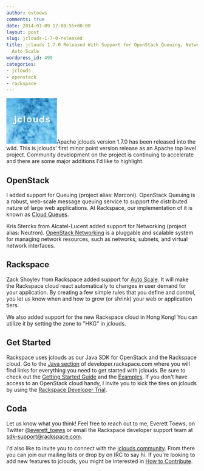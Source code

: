 ```yaml
---
author: evtoews
comments: true
date: 2014-01-09 17:08:55+00:00
layout: post
slug: jclouds-1-7-0-released
title: jclouds 1.7.0 Released With Support for OpenStack Queuing, Networks, and Rackspace
  Auto Scale
wordpress_id: 499
categories:
- jclouds
- openstack
- rackspace
---
```


[![jclouds](/img/posts/jclouds.jpg)](/img/posts/jclouds.jpg)Apache jclouds version 1.7.0 has been released into the wild. This is jclouds' first minor point version release as an Apache top level project. Community development on the project is continuing to accelerate and there are some major additions I'd like to highlight.

## OpenStack

I added support for Queuing (project alias: Marconi). OpenStack Queuing is a robust, web-scale message queuing service to support the distributed nature of large web applications. At Rackspace, our implementation of it is known as [Cloud Queues](http://www.rackspace.com/cloud/queues/).

Kris Sterckx from Alcatel-Lucent added support for Networking (project alias: Neutron). [OpenStack Networking](http://www.openstack.org/software/openstack-networking/) is a pluggable and scalable system for managing network resources, such as networks, subnets, and virtual network interfaces.

## Rackspace

Zack Shoylev from Rackspace added support for [Auto Scale](http://www.rackspace.com/cloud/auto-scale/). It will make the Rackspace cloud react automatically to changes in user demand for your application. By creating a few simple rules that you define and control, you let us know when and how to grow (or shrink) your web or application tiers.

We also added support for the new Rackspace cloud in Hong Kong! You can utilize it by setting the zone to "HKG" in jclouds.

## Get Started

Rackspace uses jclouds as our Java SDK for OpenStack and the Rackspace cloud. Go to the [Java section](http://developer.rackspace.com/#java) of developer.rackspace.com where you will find links for everything you need to get started with jclouds. Be sure to check out the [Getting Started Guide](http://jclouds.apache.org/documentation/quickstart/rackspace/) and the [Examples](https://github.com/jclouds/jclouds-examples/tree/master/rackspace). If you don't have access to an OpenStack cloud handy, I invite you to kick the tires on jclouds by using the [Rackspace Developer Trial](http://developer.rackspace.com/devtrial/).

## Coda

Let us know what you think! Feel free to reach out to me, Everett Toews, on Twitter [@everett_toews](http://twitter.com/everett_toews) or email the Rackspace developer support team at [sdk-support@rackspace.com](mailto:sdk-support@rackspace.com).

I'd also like to invite you to connect with the [jclouds community](http://jclouds.apache.org/documentation/community/). From there you can join our mailing lists or drop by on IRC to say hi. If you're looking to add new features to jclouds, you might be interested in [How to Contribute](https://wiki.apache.org/jclouds/How%20to%20Contribute).
